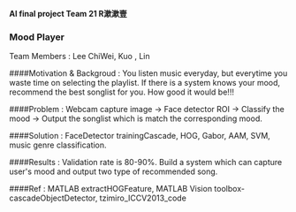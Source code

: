 #### AI final project  Team 21 R漱漱壹 
### Mood Player 
Team Members
: Lee ChiWei, Kuo , Lin

####Motivation & Backgroud
: You listen music everyday, but everytime you waste time on selecting the playlist.
If there is a system knows your mood, recommend the best songlist for you. 
How good it would be!!!

####Problem
: Webcam capture image -> Face detector ROI -> Classify the mood -> Output the songlist which is match the corresponding mood.

####Solution 
: FaceDetector trainingCascade, HOG, Gabor, AAM, SVM, music genre classification.
	
####Results
: Validation rate is 80-90%.
Build a system which can capture user's mood and output two type of recommended song.

####Ref
: MATLAB extractHOGFeature, MATLAB Vision toolbox-cascadeObjectDetector, tzimiro_ICCV2013_code
